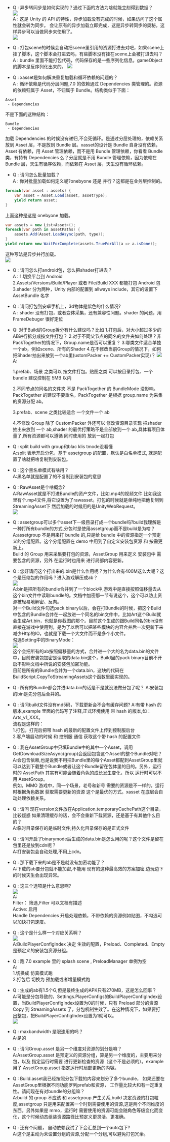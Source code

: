 * Q : 异步转同步是如何实现的？通过下面的方法为啥就能立刻得到数据？  
![](./images/1.png)  
A : 这是 Unity 的 API 的特性，异步加载没有完成的时候，如果访问了这个属性就会转为同步。
会让原有的异步加载立即完成，这是异步转同步的奥秘，这样异步可以当做同步来使用了。  
![](./images/2.png)  

* Q : 打包scene的时候会自动把scene里引用的资源打进去对吧，如果scene上挂了脚本，这个脚本会打进去吗，有些脚本没有挂在scene上会被打进去吗？  
A : bundle 里面不能打包代码，代码保存的是一些序列化信息。gameObject 的脚本是反序列化出来的。
![](./images/3.png)  

* Q : xasset是如何解决重复加载和循环依赖的问题的？  
A : 循环依赖是代码分层问题,7.0 的依赖通过 Dependencies 类管理的。资源的依赖归属于 Asset，不归属于 Bundle。结构类似于下面：  
```
Asset
 - Dependencies
```
不是下面的这种结构：
```
Bundle
 - Dependencies
```
加载 Dependencies 的时候没有递归,不会死循环。是通过分层处理的，依赖关系放到 Asset 层，不是放到 Bundle 层。xasset的设计是 Bundle 自身没有依赖，Asset 有依赖，用 Asset 管理依赖，而不是用 Bundle 管理依赖，你看看 Bundle 类，有持有 Dependencies 么？分层就是不用 Bundle 管理依赖，因为依赖在 Bundle 层，天生有循序依赖，而依赖在 Asset 层，天生没有循环依赖。  

* Q : 请问怎么批量加载？  
A : 你对批量加载如何定义呢?onebyone 还是 并行？这都是在业务层控制的。  
```C#
foreach(var asset : assets) {
    var asset = Asset.Load(asset, assetType);
    yield return asset; 
}
```
上面这种是这是 onebyone 加载。  
```C#
var assets = new List<Asset>();
foreach(var path in assetPaths) {
    assets.Add(Asset.LoadAsync(path, type));
}
yield return new WaitForComplete(assets.TrueForAll(a => a.isDone));
```
这种写法是异步并行加载。  
![](./images/4.png)  

* Q : 请问怎么打android包，怎么把shader打进去？  
A : 1.切换平台到 Android  
2.Assets/Versions/Build/Player 或者 File/Build XXX 都能打包 Android 包  
3.shader 分为两种，Unity 内部的配置到 allways include，其它的设置下 AssetBundle 名字  

* Q : 请问打包到安卓手机上，3d物体是紫色的什么情况?  
  A : shader 没有打包，或者变体采集，还有兼容性问题。shader 的问题，用 FrameDebuger 很好定位  

* Q:
  对于Build的Group拆分有什么建议吗？比如
  1.打包后，对大小超过多少的AB进行拆分成按文件打包？
  2.对于不同父节点的同名的文件夹如何处理？非PackTogether的情况下，Group.name是否可以重复？
  3.哪类文件适合单独一个ab，例如scene、所有的Shader
  4.在不修改当前Group的情况下，如何把Shader抽出来放到一个ab里(ustomPacker += CustomPacker实现)？
  ![](./images/5.jpg)  
  A:

  1.prefab、场景 之类可以 按文件打包。贴图之类 可以按目录打包、一个bundle 建议控制在 5MB 以内

  2.不同节点的同名的文件夹 不是 PackTogether 的 BundleMode 没影响。PackTogether 的建议不要重名，PackTogether 是根据 group.name 为采集的资源分配 ab。

  3.prefab、scene 之类比较适合 一个文件一个 ab

  4.不修改 Group 除了 CustomPacker 外还可以 修改资源目录实现 把shader 抽出来放到 一个 ab,shader 的最优打策略不是全部放到一个 ab,具体看项目体量了,所有资源都可以遵循 同时使用的 放到一起打包  

* Q : split build with group和blac klis tmode没看懂  
A:split 表示开启分包，基于 assetgroup 的配置，默认是白名单模式,
就是配置了啥就把啥复制到安装包。  

* Q : 这个黑名单模式有啥用？  
A:黑名单就是配置了的不复制到安装包的意思  

* Q : RawAsset是个啥概念?  
A:RawAsset就是不打进Bundle的资产文件，比如.mp4的视频文件
比如我这里有个.mp4文件,将它设置为了rawasset。打包的时候就是单纯地把他复制到StreamingAsset下 然后加载的时候用的是UnityWebRequest。  
![](./images/6.png)  

* Q : assetgroup可以多个asset下一级目录打成一个bundle吗?build我理解是一种打所有bundle的方式,分包时是使用assetgroup而不是build是为啥？  
A:assetgroup 不是用来打 bundle 的,只是给 bundle 中的资源指定一个预定义的分组配置。这个分组配置在 demo 中用到了自定义安装包资源 和 按需更新上。  
Build 的 Group 用来采集要打包的资源，AssetGroup 用来定义 安装包中 需要包含的资源，另外 在运行时也用来 进行局部内容更新。  

* Q : 您好请问这个打出来的.bin是什么作用呢？为什么会有400M这么大呢？这个是压缩包的作用吗？进入游戏解压成ab？  
![](./images/7.png)  
A:bin是把所有的bundle合并到了一个block中,游戏中是直接按照偏移量去从这个bin文件中读取bundle的。文档中加密那一节有说这个，这个可以防止资源被轻易地解密、反向。  
对一个Build文件勾选pack binary以后，会在打Bundle的时候，把这个Build中包含的Bundle合并在一起放进一个同名的bin文件中，比如Art这个Build就会生成Art.bin，也就是你截图的那个。目前这个生成的跟Build同名的bin没有直接在游戏中使用到，是为了以后可以把某些模块的内容合并后一次更新下来 减少Http的IO，也就是下载一个大文件而不是多个小文件。  
勾选Setting中的BinaryMode：  
![](./images/8.png)  
这个会把所有的ab按照偏移量的方式，合并进一个大的名为data.bin的文件中，目前安装包加密是读取的data.bin这个，Build里的pack binary目前不开启不影响文档中所说的安装包加密功能。  
目前是所有的Bundle合并为一个data.bin，这块的代码在BuildScript.CopyToStreamingAssets这个函数里面实现的。  

* Q : 所有的Bundle都合并进data.bin的话是不是就没法做分包了呢？
A:安装包的bin是先分包后合并的。  

* Q : 请问build文件没有md5码，下载更新会不会有缓存问题?
A:有带 hash 的版本,example 里面的代码写了注释,正式环境使用 带 hash 的版本,如：Arts_v1_XXX。  
流程是这样的：  
1.打包，打完后把带 hash 的最新的配置文件上传到控制服后台  
2.客户端启动的时候 和 控制服 通信 获取这个带 hash 的配置文件  

* Q : 我在AssetGroup中只填Bundle中的其中一个Asset，调用GetDownloadSizeAsync(group)会返回包含这个Asset的整个Bundle对吧？  
A:会包含依赖,也是说我不用把Bundle里的每个Asset都配到AssetGroup里就可以达到下载整个Bundle或者让这个Bundle留在包体里的目的。另外，运行时的 AssetPath 其实有可能会随着角色的成长发生变化，所以 运行时可以不用 AssetGroup。  
例如，MMO 游戏中，同一个场景，老号和新号 需要的资源是不一样的，运行时根据角色数据 获取需要更新的资源 这个是最优的方式。xasset 在底层会自动处理依赖关系。  

* Q : 请问 现在version文件放在Application.temporaryCachePath这个目录，比较疑惑 如果清理缓存的话，会不会重新下载资源，还是基于有其他什么目的？  
A:临时目录保存的是临时文件;持久化目录保存的是正式文件  

* Q : 请问开启了binarymode后生成的data.bin是怎么用的呢？这个文件是留在包里还是放到cdn呢？  
A:打安装包会自动处理,不用上cdn。  

* Q : 那下载下来的ab是不是就没有加密功能了？  
A:下载的ab要分包就不能加密,不能用 现有的这种最高效的方案加密,边玩边下的时候天生会出现异常。  

* Q : 这三个选项是什么意思啊?  
![](./images/9.png)  
A:  
Filter： 筛选,Filter 可以文档有描述  
Active: 启用  
Handle Dependencies 开启处理依赖，不带依赖的资源例如贴图，不勾选可以加快打包速度。  

* Q :  这个是什么样一个对应关系啊？  
![](./images/10.png)  
A:BuildPlayerConfigIndex 决定 生效的配置，Preload、Completed、Empty 是预定义的安装包资源分组。  

* Q : 跑 7.0 example 里的 splash scene , PreloadManager 单例为空  
A:  
1.切换成 仿真模式跑  
2.打包后 切换为 预加载或者增量模式跑  

* Q : 生成的ab有1.5个G,但是最终生成的APK只有270MB，这是怎么回事？  
A:可能是分包导致的，Settings.PlayerConfigs的BuildPlayerConfigIndex设置，当BuildPlayerConfigIndex设置为0的时候，只有 Preload 部分的资源 Copy 到 StreamingAssets 了，分包机制生效了。在这种情况下，如果要打出整包，把BuildPlayerConfigIndex设置为1就可以。  
![](./images/11.png)  

* Q : maxbandwidth 是限速用的吗？  
A:是的  

* Q : 请问Group.asset 是另一个维度对资源的划分是嘛？  
A:AssetGroup.asset 是预定义的资源分组，算是另一个维度的，主要用来分包，以及 指定运行时需要 进行更新检查的资源（这个不是必须的）。example 用了 AssetGroup.asset 指定运行时局部更新的内容。  

* Q : Build.asset我已经按照分包下载的内容来划分了多个bundle， 如果还要在AssetGroup里根据不同功能罗列prefab和资源， 工作量比较大和有一定重复性。请问现在有对bundle的分组嘛？  
A:build 的 group 不应该 和 assetgroup 产生关系,build 决定资源的打包粒度,assetgroup 只是用来配置某一个时刻需要使用的资源,这是两个不同维度的东西。另外如果是 mmo，运行时 需要使用的资源可能会随角色等级变化而变化，这个时候动态组装资源路径比预定义更灵活、更准确。  

* Q : 还有个问题， 自动依赖我试了下会汇总到一个auto包下?  
A:这个是主动为未设置分组的资源,分配一个分组,可以避免打包冗余。  
